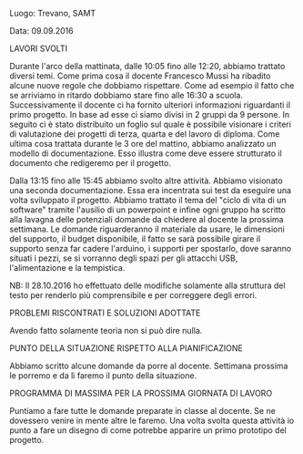 Luogo: Trevano, SAMT

Data: 09.09.2016

LAVORI SVOLTI

Durante l'arco della mattinata, dalle 10:05 fino alle 12:20, abbiamo trattato diversi temi. 
Come prima cosa il docente Francesco Mussi ha ribadito alcune nuove regole che dobbiamo rispettare. Come ad esempio il fatto che se arriviamo in ritardo dobbiamo stare fino alle 16:30 a scuola.
Successivamente il docente ci ha fornito ulteriori informazioni riguardanti il primo progetto. In base ad esse ci siamo divisi in 2 gruppi da 9 persone.
In seguito ci è stato distribuito un foglio sul quale è possibile visionare i criteri di valutazione dei progetti di terza, quarta e del lavoro di diploma.
Come ultima cosa trattata durante le 3 ore del mattino, abbiamo analizzato un modello di documentazione. Esso illustra come deve essere strutturato il documento che redigeremo per il progetto.

Dalla 13:15 fino alle 15:45 abbiamo svolto altre attività.
Abbiamo visionato una seconda documentazione. Essa era incentrata sui test da eseguire una volta sviluppato il progetto.
Abbiamo trattato il tema del "ciclo di vita di un software" tramite l'ausilio di un powerpoint e infine ogni gruppo ha scritto alla lavagna delle potenziali domande da chiedere al docente la prossima settimana.
Le domande riguarderanno il materiale da usare, le dimensioni del supporto, il budget disponibile, il fatto se sarà possibile girare il supporto senza far cadere l'arduino, i supporti per spostarlo, dove saranno situati i pezzi, se si vorranno degli spazi per gli attacchi USB, l'alimentazione e la tempistica.

NB: Il 28.10.2016 ho effettuato delle modifiche solamente alla struttura del testo per renderlo più comprensibile e per correggere degli errori.

PROBLEMI RISCONTRATI E SOLUZIONI ADOTTATE

Avendo fatto solamente teoria non si può dire nulla.

PUNTO DELLA SITUAZIONE RISPETTO ALLA PIANIFICAZIONE

Abbiamo scritto alcune domande da porre al docente. Settimana prossima le porremo e da lì faremo il punto della situazione.

PROGRAMMA DI MASSIMA PER LA PROSSIMA GIORNATA DI LAVORO

Puntiamo a fare tutte le domande preparate in classe al docente. Se ne dovessero venire in mente altre le faremo. Una volta svolta questa attività io punto a fare un disegno di come potrebbe apparire un primo prototipo del progetto.
